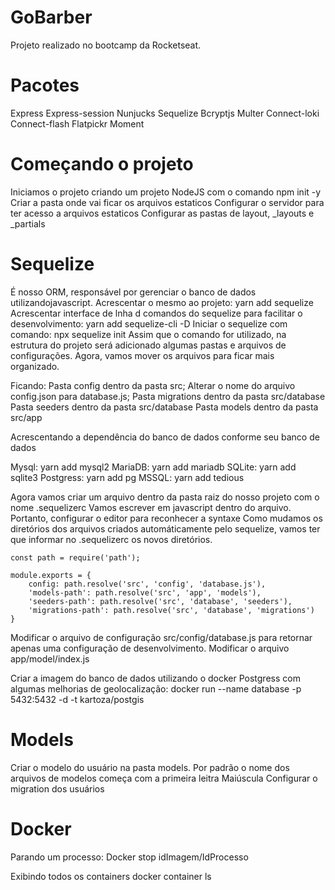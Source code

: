 # GoBarber

Projeto realizado no bootcamp da Rocketseat.

# Pacotes

Express
Express-session
Nunjucks
Sequelize
Bcryptjs
Multer
Connect-loki
Connect-flash
Flatpickr
Moment

# Começando o projeto

Iniciamos o projeto criando um projeto NodeJS com o comando npm init -y
Criar a pasta onde vai ficar os arquivos estaticos
Configurar o servidor para ter acesso a arquivos estaticos
Configurar as pastas de layout, \_layouts e \_partials

# Sequelize

É nosso ORM, responsável por gerenciar o banco de dados utilizandojavascript.
Acrescentar o mesmo ao projeto: yarn add sequelize
Acrescentar interface de lnha d comandos do sequelize para facilitar o desenvolvimento: yarn add sequelize-cli -D
Iniciar o sequelize com comando: npx sequelize init
Assim que o comando for utilizado, na estrutura do projeto será adicionado algumas pastas e arquivos de configurações.
Agora, vamos mover os arquivos para ficar mais organizado.

Ficando:
Pasta config dentro da pasta src;
Alterar o nome do arquivo config.json para database.js;
Pasta migrations dentro da pasta src/database
Pasta seeders dentro da pasta src/database
Pasta models dentro da pasta src/app

Acrescentando a dependência do banco de dados conforme seu banco de dados

Mysql: yarn add mysql2
MariaDB: yarn add mariadb
SQLite: yarn add sqlite3
Postgress: yarn add pg
MSSQL: yarn add tedious

Agora vamos criar um arquivo dentro da pasta raiz do nosso projeto com o nome .sequelizerc
Vamos escrever em javascript dentro do arquivo. Portanto, configurar o editor para reconhecer a syntaxe
Como mudamos os diretórios dos arquivos criados automáticamente pelo sequelize, vamos ter que informar no .sequelizerc
os novos diretórios.

```
const path = require('path');

module.exports = {
    config: path.resolve('src', 'config', 'database.js'),
    'models-path': path.resolve('src', 'app', 'models'),
    'seeders-path': path.resolve('src', 'database', 'seeders'),
    'migrations-path': path.resolve('src', 'database', 'migrations')
}
```

Modificar o arquivo de configuração src/config/database.js para retornar apenas uma configuração de desenvolvimento.
Modificar o arquivo app/model/index.js

Criar a imagem do banco de dados utilizando o docker
Postgress com algumas melhorias de geolocalização: docker run --name database -p 5432:5432 -d -t kartoza/postgis

# Models

Criar o modelo do usuário na pasta models.
Por padrão o nome dos arquivos de modelos começa com a primeira leitra Maiúscula
Configurar o migration dos usuários

# Docker

Parando um processo:
Docker stop idImagem/IdProcesso

Exibindo todos os containers
docker container ls
